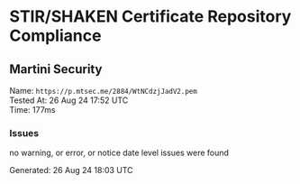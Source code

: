 # STIR/SHAKEN Certificate Repository Compliance

## Martini Security

Name: `https://p.mtsec.me/2884/WtNCdzjJadV2.pem`\
Tested At: 26 Aug 24 17:52 UTC\
Time: 177ms

### Issues

no warning, or error, or notice date level issues were found

Generated: 26 Aug 24 18:03 UTC